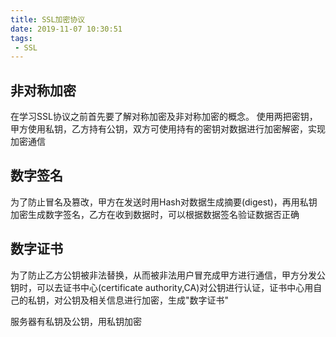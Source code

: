 ```yaml
---
title: SSL加密协议
date: 2019-11-07 10:30:51
tags:
 - SSL
---
```

## 非对称加密
在学习SSL协议之前首先要了解对称加密及非对称加密的概念。
使用两把密钥，甲方使用私钥，乙方持有公钥，双方可使用持有的密钥对数据进行加密解密，实现加密通信

## 数字签名
为了防止冒名及篡改，甲方在发送时用Hash对数据生成摘要(digest)，再用私钥加密生成数字签名，乙方在收到数据时，可以根据数据签名验证数据否正确

## 数字证书
为了防止乙方公钥被非法替换，从而被非法用户冒充成甲方进行通信，甲方分发公钥时，可以去证书中心(certificate authority,CA)对公钥进行认证，证书中心用自己的私钥，对公钥及相关信息进行加密，生成"数字证书"






服务器有私钥及公钥，用私钥加密
